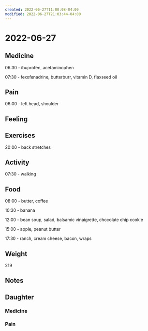 ```yaml
---
created: 2022-06-27T11:00:08-04:00
modified: 2022-06-27T21:03:44-04:00
---
```


# 2022-06-27

## Medicine

06:30 - ibuprofen, acetaminophen

07:30 - fexofenadrine, butterburr, vitamin D, flaxseed oil 


## Pain

06:00 - left head, shoulder

## Feeling


## Exercises

20:00 - back stretches 


## Activity

07:30 - walking


## Food

08:00 - butter, coffee 

10:30 - banana

12:00 - bean soup, salad, balsamic vinaigrette, chocolate chip cookie 

15:00 - apple, peanut butter

17:30 - ranch, cream cheese, bacon, wraps

## Weight

219


## Notes


## Daughter

### Medicine


### Pain
